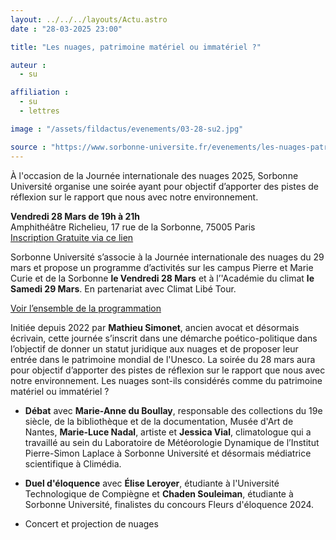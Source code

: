 ```yaml
---
layout: ../../../layouts/Actu.astro
date : "28-03-2025 23:00"

title: "Les nuages, patrimoine matériel ou immatériel ?"

auteur :
  - su

affiliation :
  - su
  - lettres

image : "/assets/fildactus/evenements/03-28-su2.jpg"

source : "https://www.sorbonne-universite.fr/evenements/les-nuages-patrimoine-materiel-ou-immateriel-0"
---
```


À l'occasion de la Journée internationale des nuages 2025, Sorbonne Université organise une soirée ayant pour objectif d’apporter des pistes de réflexion sur le rapport que nous avec notre environnement.

__Vendredi 28 Mars de 19h à 21h__  
Amphithéâtre Richelieu, 17 rue de la Sorbonne, 75005 Paris  
[Inscription Gratuite via ce lien](https://www.helloasso.com/associations/sorbonne-universite-science-culture-societe/evenements/les-nuages-patrimoine-naturel-materiel-ou-immateriel)

Sorbonne Université s’associe à la Journée internationale des nuages du 29 mars et propose un programme d’activités sur les campus Pierre et Marie Curie et de la Sorbonne __le Vendredi 28 Mars__ et à l’'Académie du climat __le Samedi 29 Mars__. En partenariat avec Climat Libé Tour.

[Voir l’ensemble de la programmation](https://www.sorbonne-universite.fr/evenements/journee-internationale-des-nuages)

 
Initiée depuis 2022 par __Mathieu Simonet__, ancien avocat et désormais écrivain, cette journée s’inscrit dans une démarche poético-politique dans l’objectif de donner un statut juridique aux nuages et de proposer leur entrée dans le patrimoine mondial de l'Unesco. La soirée du 28 mars aura pour objectif d’apporter des pistes de réflexion sur le rapport que nous avec notre environnement. Les nuages sont-ils considérés comme du patrimoine matériel ou immatériel ?
 

- __Débat__ avec __Marie-Anne du Boullay__, responsable des collections du 19e siècle, de la bibliothèque et de la documentation, Musée d'Art de Nantes, __Marie-Luce Nadal__, artiste et __Jessica Vial__, climatologue qui a travaillé au sein du Laboratoire de Météorologie Dynamique de l’Institut Pierre-Simon Laplace à Sorbonne Université et désormais médiatrice scientifique à Climédia.
 
- __Duel d'éloquence__ avec __Élise Leroyer__, étudiante à l'Université Technologique de Compiègne et __Chaden Souleiman__, étudiante à Sorbonne Université, finalistes du concours Fleurs d'éloquence 2024.
 
- Concert et projection de nuages 
